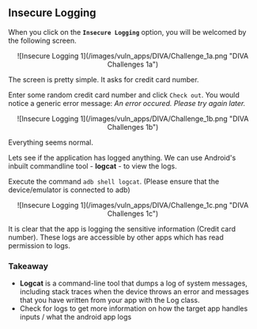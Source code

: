 ## Insecure Logging

When you click on the **`Insecure Logging`** option, you will be welcomed by the following screen.

<center>![Insecure Logging 1](/images/vuln_apps/DIVA/Challenge_1a.png "DIVA Challenges 1a")</center>

The screen is pretty simple. It asks for credit card number.

Enter some random credit card number and click `Check out`. You would notice a generic error message: *An error occured. Please try again later.*

<center>![Insecure Logging 1](/images/vuln_apps/DIVA/Challenge_1b.png "DIVA Challenges 1b")</center>

Everything seems normal.

Lets see if the application has logged anything. We can use Android's inbuilt commandline tool - **logcat** - to view the logs.

Execute the command `adb shell logcat`. (Please ensure that the device/emulator is connected to adb)

<center>![Insecure Logging 1](/images/vuln_apps/DIVA/Challenge_1c.png "DIVA Challenges 1c")</center>

It is clear that the app is logging the sensitive information (Credit card number). These logs are accessible by other apps which has read permission to logs.

### Takeaway

- **Logcat** is a command-line tool that dumps a log of system messages, including stack traces when the device throws an error and messages that you have written from your app with the Log class.
- Check for logs to get more information on how the target app handles inputs / what the android app logs
